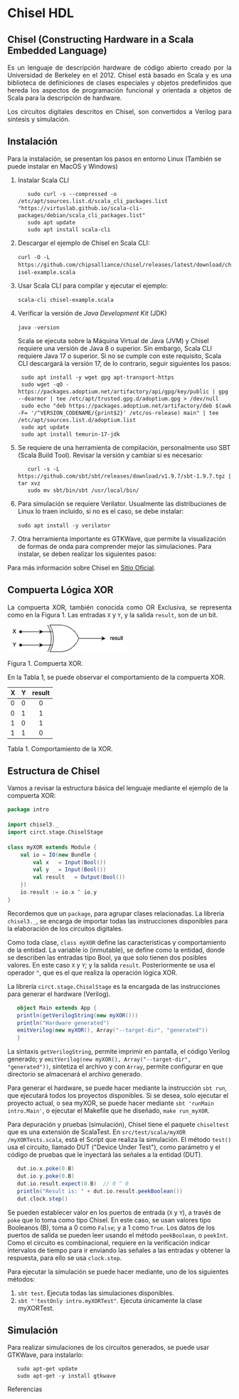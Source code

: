 # Chisel HDL

## Chisel (Constructing Hardware in a Scala Embedded Language)

<p align='justify'>Es un lenguaje de descripción hardware de código abierto creado por la Universidad de Berkeley en el 2012. Chisel está basado en Scala y es una biblioteca de definiciones de clases especiales y objetos predefinidos que hereda los aspectos de programación funcional y orientada a objetos de Scala para la descripción de hardware.</p>

<p align='justify'>Los circuitos digitales descritos en Chisel, son convertidos a Verilog para síntesis y simulación.</p>

## Instalación

Para la instalación, se presentan los pasos en entorno Linux (También se puede instalar en MacOS y Windows)

1. Instalar Scala CLI

   ```curl -sS "https://virtuslab.github.io/scala-cli-packages/KEY.gpg" | sudo gpg --dearmor  -o /etc/apt/trusted.gpg.d/scala-cli.gpg 2>/dev/null
      sudo curl -s --compressed -o /etc/apt/sources.list.d/scala_cli_packages.list "https://virtuslab.github.io/scala-cli-packages/debian/scala_cli_packages.list"
      sudo apt update
      sudo apt install scala-cli
   ``` 
2. Descargar el ejemplo de Chisel en Scala CLI:
   
   `curl -O -L https://github.com/chipsalliance/chisel/releases/latest/download/chisel-example.scala`

3. Usar Scala CLI para compilar y ejecutar el ejemplo:

   `scala-cli chisel-example.scala`

4. Verificar la versión de *Java Development Kit* (JDK)

     `java -version`

   Scala se ejecuta sobre la Máquina Virtual de Java (JVM) y Chisel requiere una versión de Java 8 o superior. Sin embargo, Scala CLI requiere Java 17 o superior. Si no se cumple con este requisito, Scala CLI descargará la    versión 17, de lo contrario, seguir siguientes los pasos:

     ```
      sudo apt install -y wget gpg apt-transport-https
      sudo wget -qO - https://packages.adoptium.net/artifactory/api/gpg/key/public | gpg --dearmor | tee /etc/apt/trusted.gpg.d/adoptium.gpg > /dev/null
      sudo echo "deb https://packages.adoptium.net/artifactory/deb $(awk -F= '/^VERSION_CODENAME/{print$2}' /etc/os-release) main" | tee /etc/apt/sources.list.d/adoptium.list
      sudo apt update
      sudo apt install temurin-17-jdk
    ```

5. Se requiere de una herramienta de compilación, personalmente uso SBT (Scala Build Tool). Revisar la versión y cambiar si es necesario:

   ```
      curl -s -L https://github.com/sbt/sbt/releases/download/v1.9.7/sbt-1.9.7.tgz | tar xvz
      sudo mv sbt/bin/sbt /usr/local/bin/
   ```

6. Para simulación se requiere Verilator. Usualmente las distribuciones de Linux lo traen incluido, si no es el caso, se debe instalar:

   `sudo apt install -y verilator`

7. Otra herramienta importante es GTKWave, que permite la visualización de formas de onda para comprender mejor las simulaciones. Para instalar, se deben realizar los siguientes pasos: 


Para más información sobre Chisel en [Sitio Oficial][1].

<!--- <p><a href="https://www.chisel-lang.org/"; target="_blank"> Descargar Chisel </a></p> -->

## Compuerta Lógica XOR

<p align='justify'> La compuerta XOR, también conocida como OR Exclusiva, se representa como en la Figura 1. Las entradas <code>X</code> y <code>Y</code>, y la salida <code>result</code>, son de un bit.<!p> 

![Compuerta XOR](https://github.com/faurbano/Chisel/blob/main/images/myXOR.png)

Figura 1. Compuerta XOR.

En la Tabla 1, se puede observar el comportamiento de la compuerta XOR.

| X | Y | result |
|---|---|:------:|
| 0 | 0 |   0    |
| 0 | 1 |   1    |
| 1 | 0 |   1    |
| 1 | 1 |   0    |

Tabla 1. Comportamiento de la XOR.

## Estructura de Chisel

Vamos a revisar la estructura básica del lenguaje mediante el ejemplo de la compuerta XOR:

```Scala
package intro

import chisel3._
import circt.stage.ChiselStage

class myXOR extends Module {
    val io = IO(new Bundle {
        val x   = Input(Bool())
        val y   = Input(Bool())
        val result   = Output(Bool())
    })
    io.result := io.x ^ io.y
}

```

Recordemos que un `package`, para agrupar clases relacionadas. La librería `chisel3._`, se encarga de importar todas las instrucciones disponibles para la elaboración de los circuitos digitales.

Como toda clase, `class myXOR` define las características y comportamiento de la entidad. La variable io (inmutable), se define como la entidad, donde se describen las entradas tipo Bool, ya que solo tienen dos posibles valores. En este caso `X` y `Y`; y la salida `result`. Posteriormente se usa el operador `^`, que es el que realiza la operación lógica XOR.

La librería `circt.stage.ChiselStage` es la encargada de las instrucciones para generar el hardware (Verilog).

```Scala
   object Main extends App {
   println(getVerilogString(new myXOR()))
   println("Hardware generated")
   emitVerilog(new myXOR(), Array("--target-dir", "generated"))
   }
```

La sintaxis `getVerilogString`, permite imprimir en pantalla, el código Verilog generado; y `emitVerilog(new myXOR(), Array("--target-dir", "generated"))`, sintetiza el archivo y con `Array`, permite configurar en que directorio se almacenará el archivo generado.

Para generar el hardware, se puede hacer mediante la instrucción `sbt run`, que ejecutará todos los proyectos disponibles. Si se desea, solo ejecutar el proyecto actual, o sea myXOR, se puede hacer mediante `sbt 'runMain intro.Main'`, o ejecutar el Makefile que he diseñado, `make run_myXOR`.

Para depuración y pruebas (simulación), Chisel tiene el paquete `chiseltest` que es una extensión de ScalaTest. En `src/test/scala/myXOR
/myXORTests.scala`, está el Script que realiza la simulación. El método `test()` usa el circuito, llamado DUT ("Device Under Test"), como parámetro y el código de pruebas que le inyectará las señales a la entidad (DUT).

```Scala
   dut.io.x.poke(0.B)
   dut.io.y.poke(0.B)
   dut.io.result.expect(0.B)  // 0 ^ 0
   println("Result is: " + dut.io.result.peekBoolean())
   dut.clock.step()
```

Se pueden establecer valor en los puertos de entrada (`X` y `Y`), a través de `poke` que lo toma como tipo Chisel. En este caso, se usan valores tipo Booleanos (B), toma a 0 como `False`; y a 1 como `True`. Los datos de los puertos de salida se pueden leer usando el método `peekBoolean`, o `peekInt`. Como el circuito es combinacional, requiere en la verificación indicar intervalos de tiempo para ir enviando las señales a las entradas y obtener la respuesta, para ello se usa `clock.step`.

Para ejecutar la simulación se puede hacer mediante, uno de los siguientes métodos:

1. `sbt test`. Ejecuta todas las simulaciones disponibles.
2. `sbt "'testOnly intro.myXORTest"`. Ejecuta únicamente la clase myXORTest.


## Simulación

Para realizar simulaciones de los circuitos generados, se puede usar GTKWave, para instalarlo:

```Linux
   sudo apt-get update
   sudo apt-get -y install gtkwave
```


Referencias

[1]: https://www.chisel-lang.org "Sitio Oficial"

